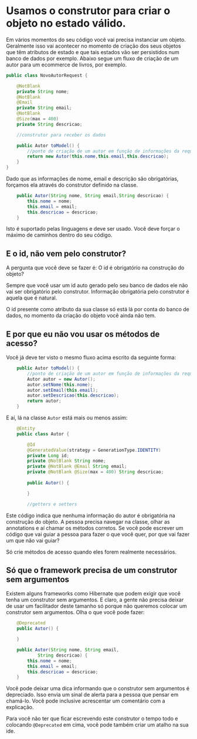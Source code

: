 # Usamos o construtor para criar o objeto no estado válido.

Em vários momentos do seu código você vai precisa instanciar um objeto. Geralmente isso vai acontecer no momento de criação dos seus objetos que têm atributos de estado e que tais estados vão ser persistidos num banco de dados por exemplo. Abaixo segue um fluxo de criação de um autor para um ecommerce de livros, por exemplo. 

```java
public class NovoAutorRequest {

	@NotBlank
	private String nome;
	@NotBlank
	@Email
	private String email;
	@NotBlank
	@Size(max = 400)
	private String descricao;

    //construtor para receber os dados

	public Autor toModel() {
        //ponto de criação de um autor em função de informações da request
		return new Autor(this.nome,this.email,this.descricao);
	}
}
```

Dado que as informações de nome, email e descrição são obrigatórias, forçamos ela através do construtor definido na classe. 

```java
    public Autor(String nome, String email,String descricao) {
		this.nome = nome;
		this.email = email;
		this.descricao = descricao;
	}
```

Isto é suportado pelas linguagens e deve ser usado. Você deve forçar o máximo de caminhos dentro do seu código. 

## E o id, não vem pelo construtor?

A pergunta que você deve se fazer é: O id é obrigatório na construção do objeto?

Sempre que você usar um id auto gerado pelo seu banco de dados ele não vai ser obrigatório pelo construtor. Informação obrigatória pelo construtor é aquela que é natural. 

O id presente como atributo da sua classe só está lá por conta do banco de dados, no momento da criação do objeto você ainda não tem. 


## E por que eu não vou usar os métodos de acesso?

Você já deve ter visto o mesmo fluxo acima escrito da seguinte forma:

```java
	public Autor toModel() {
        //ponto de criação de um autor em função de informações da request
        Autor autor = new Autor();
        autor.setNome(this.nome);
        autor.setEmail(this.email);
        autor.setDescricao(this.descricao);
		return autor;
	}

```

E aí, lá na classe ```Autor``` está mais ou menos assim:

```java
    @Entity
    public class Autor {

        @Id
        @GeneratedValue(strategy = GenerationType.IDENTITY)
        private Long id;
        private @NotBlank String nome;
        private @NotBlank @Email String email;
        private @NotBlank @Size(max = 400) String descricao;        
        
        public Autor() {

        }

        //getters e setters
```

Este código indica que nenhuma informação do autor é obrigatória na construção do objeto. A pessoa precisa navegar na classe, olhar as annotations e aí chamar os métodos corretos. Se você pode escrever um código que vai guiar a pessoa para fazer o que você quer, por que vai fazer um que não vai guiar?

Só crie métodos de acesso quando eles forem realmente necessários. 

## Só que o framework precisa de um construtor sem argumentos

Existem alguns frameworks como Hibernate que podem exigir que você tenha um construtor sem argumentos. E claro, a gente não precisa deixar de usar um facilitador deste tamanho só porque não queremos colocar um construtor sem argumentos. Olha o que você pode fazer:

```java
    @Deprecated
	public Autor() {

	}

	public Autor(String nome, String email,
			String descricao) {
		this.nome = nome;
		this.email = email;
		this.descricao = descricao;
	}
```

Você pode deixar uma dica informando que o construtor sem argumentos é depreciado. Isso envia um sinal de alerta para a pessoa que pensar em chamá-lo. Você pode inclusive acrescentar um comentário com a explicação. 

Para você não ter que ficar escrevendo este construtor o tempo todo e colocando ```@Deprecated``` em cima, você pode também criar um atalho na sua ide. 